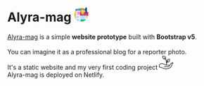 # Alyra-mag ![Alyra mag icon](./images/alyra-mag-icon.png)

[Alyra-mag](https://9ew6x.csb.app/ "Alyra-mag website prototype") is a simple **website prototype** built with **Bootstrap v5**.<br><br>
You can imagine it as a professional blog for a reporter photo.<br>
It's a static website and my very first coding project ![growth](./images/growth.png)<br>
Alyra-mag is deployed on Netlify.
